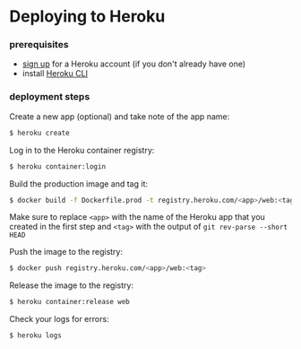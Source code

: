 # Deploying to Heroku
### prerequisites
- [sign up](https://signup.heroku.com/) for a Heroku account (if you don't already have one)
- install [Heroku CLI](https://devcenter.heroku.com/articles/heroku-cli#download-and-install) 

### deployment steps
Create a new app (optional) and take note of the app name:
```bash
$ heroku create
```
Log in to the Heroku container registry:
```bash
$ heroku container:login
```
Build the production image and tag it:
```bash
$ docker build -f Dockerfile.prod -t registry.heroku.com/<app>/web:<tag> .
```
Make sure to replace `<app>` with the name of the Heroku app that you created in the first step and `<tag>` with the output of  `git rev-parse --short HEAD`

Push the image to the registry:
```bash
$ docker push registry.heroku.com/<app>/web:<tag>
```
Release the image to the registry:
```bash
$ heroku container:release web
```

Check your logs for errors:
```bash
$ heroku logs
```
